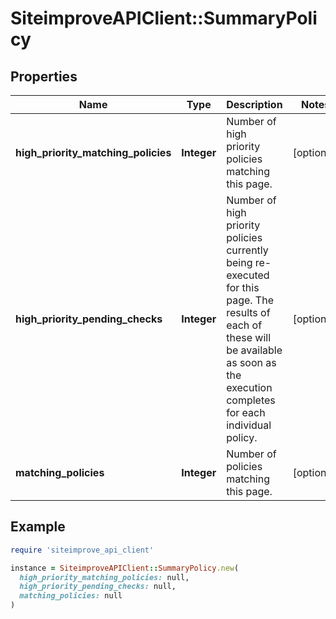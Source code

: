 # SiteimproveAPIClient::SummaryPolicy

## Properties

| Name | Type | Description | Notes |
| ---- | ---- | ----------- | ----- |
| **high_priority_matching_policies** | **Integer** | Number of high priority policies matching this page. | [optional] |
| **high_priority_pending_checks** | **Integer** | Number of high priority policies currently being re-executed for this page. The results of each of these will be available as soon as the execution completes for each individual policy. | [optional] |
| **matching_policies** | **Integer** | Number of policies matching this page. | [optional] |

## Example

```ruby
require 'siteimprove_api_client'

instance = SiteimproveAPIClient::SummaryPolicy.new(
  high_priority_matching_policies: null,
  high_priority_pending_checks: null,
  matching_policies: null
)
```


